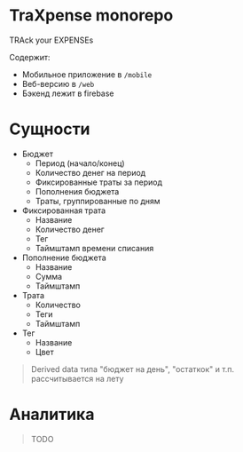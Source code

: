 # TraXpense monorepo
TRAck your EXPENSEs

Содержит:
- Мобильное приложение в `/mobile`
- Веб-версию в `/web`
- Бэкенд лежит в firebase

# Сущности
- Бюджет
    - Период (начало/конец)
    - Количество денег на период
    - Фиксированные траты за период
    - Пополнения бюджета
    - Траты, группированные по дням
- Фиксированная трата
    - Название
    - Количество денег
    - Тег
    - Таймштамп времени списания
- Пополнение бюджета
    - Название
    - Сумма
    - Таймштамп
- Трата
    - Количество
    - Теги
    - Таймштамп
- Тег
    - Название
    - Цвет

> Derived data типа "бюджет на день", "остаткок" и т.п. рассчитывается на лету

# Аналитика
> TODO